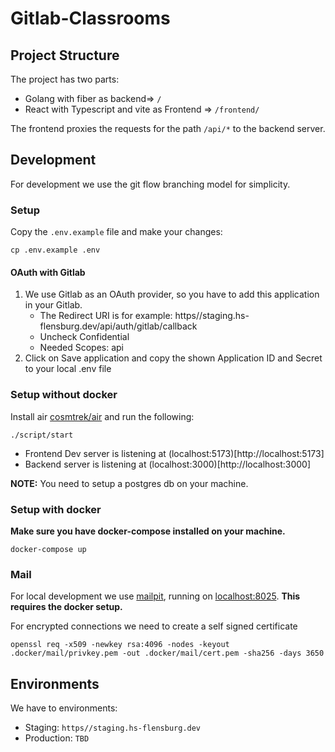 # Gitlab-Classrooms

## Project Structure 

The project has two parts:

- Golang with fiber as backend=> `/`
- React with Typescript and vite as Frontend => `/frontend/`

The frontend proxies the requests for the path `/api/*` to the backend server.

## Development

For development we use the git flow branching model for simplicity. 

### Setup

Copy the `.env.example` file and make your changes:

```
cp .env.example .env
```

#### OAuth with Gitlab
1. We use Gitlab as an OAuth provider, so you have to add this application in your Gitlab.
   * The Redirect URI is for example: https//staging.hs-flensburg.dev/api/auth/gitlab/callback
   * Uncheck Confidential
   * Needed Scopes: api
2. Click on Save application and copy the shown Application ID and Secret to your local .env file

### Setup without docker

Install air [cosmtrek/air](https://github.com/cosmtrek/air) and run the following:

```
./script/start
```

- Frontend Dev server is listening at (localhost:5173)[http://localhost:5173]
- Backend server is listening at (localhost:3000)[http://localhost:3000]

**NOTE:** You need to setup a postgres db on your machine.

### Setup with docker

**Make sure you have docker-compose installed on your machine.**

```
docker-compose up
```

### Mail

For local development we use [mailpit](https://mailpit.axllent.org/), running on [localhost:8025](http://localhost:8025).
**This requires the docker setup.**

For encrypted connections we need to create a self signed certificate

```
openssl req -x509 -newkey rsa:4096 -nodes -keyout .docker/mail/privkey.pem -out .docker/mail/cert.pem -sha256 -days 3650
```

## Environments

We have to environments:

- Staging: `https//staging.hs-flensburg.dev`
- Production: `TBD`
